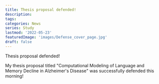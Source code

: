 ```yaml
---
title: Thesis proposal defended!
description:
tags: 
categories: News
series: Study
lastmod: '2022-05-23'
featuredImage: 'images/Defense_cover_page.jpg'
draft: false
---
```


Thesis proposal defended!

<!--more-->

My thesis proposal titled "Computational Modeling of Language and Memory Decline in Alzheimer's Disease" was successfully defended this morning!  

